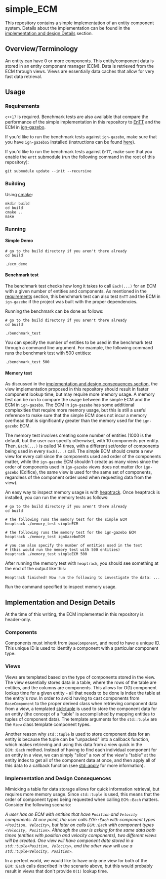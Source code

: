 # simple_ECM

This repository contains a simple implementation of an entity component system.
Details about the implementation can be found in the [implementation and design Details](#implementation-and-design-details) section.

## Overview/Terminology

An entity can have 0 or more components.
This entity/component data is stored in an entity component manager (ECM).
Data is retrieved from the ECM through views.
Views are essentially data caches that allow for very fast data retrieval.

## Usage

### Requirements

`c++17` is required.
Benchmark tests are also available that compare the performance of the simple implementation in this repository to [EnTT](https://github.com/skypjack/entt) and the ECM in [ign-gazebo](https://github.com/ignitionrobotics/ign-gazebo).

If you'd like to run the benchmark tests against `ign-gazebo`, make sure that you have `ign-gazebo5` installed (instructions can be found [here](https://github.com/ignitionrobotics/ign-gazebo#binary-install)).

If you'd like to run the benchmark tests against `EnTT`, make sure that you enable the `entt` submodule (run the following command in the root of this repository):

```
git submodule update --init --recursive
```

### Building

Using [cmake](https://cmake.org/):

```
mkdir build
cd build
cmake ..
make
```

### Running

#### Simple Demo

```
# go to the build directory if you aren't there already
cd build

./ecm_demo
```

#### Benchmark test

The benchmark test checks how long it takes to call `Each(...)` for an ECM with a given number of entities and components.
As mentioned in the [requirements](#requirements) section, this benchmark test can also test `EnTT` and the ECM in `ign-gazebo` if the project was built with the proper dependencies.

Running the benchmark can be done as follows:

```
# go to the build directory if you aren't there already
cd build

./benchmark_test
```

You can specify the number of entities to be used in the benchmark test through a command line argument.
For example, the following command runs the benchmark test with 500 entities:

```
./benchmark_test 500
```

#### Memory test

As discussed in the [implementation and design consequences section](#implementation-and-design-consequences), the view implementation proposed in this repository should result in faster component lookup time, but may require more memory usage.
A memory test can be run to compare the usage between the simple ECM and the ECM in `ign-gazebo`.
The ECM in `ign-gazebo` has some additional complexities that require more memory usage, but this is still a useful reference to make sure that the simple ECM does not incur a memory overhead that is significantly greater than the memory used for the `ign-gazebo` ECM.

The memory test involves creating some number of entities (1000 is the default, but the user can specify otherwise), with 10 components per entity.
Then, `Each(...)` is called 14 times, with a different set/order of components being used in every `Each(...)` call.
The simple ECM should create a new view for every call since the components used and order of the components matter, while the `ign-gazebo` ECM shouldn't create as many views since the order of components used in `ign-gazebo` views does not matter (for `ign-gazebo` (Edifice), the same view is used for the same set of components, regardless of the component order used when requesting data from the view).

An easy way to inspect memory usage is with [heaptrack](https://github.com/KDE/heaptrack).
Once heaptrack is installed, you can run the memory tests as follows:

```
# go to the build directory if you aren't there already
cd build

# the following runs the memory test for the simple ECM
heaptrack ./memory_test simpleECM

# the following runs the memory test for the ign-gazebo ECM
heaptrack ./memory_test ignGazeboECM

# you can also specify the number of entities used in the test
# (this would run the memory test with 500 entities)
heaptrack ./memory_test simpleECM 500
```

After running the memory test with `heaptrack`, you should see something at the end of the output like this:

```
Heaptrack finished! Now run the following to investigate the data: ...
```

Run the command specified to inspect memory usage.

## Implementation and Design Details

At the time of this writing, the ECM implemented in this repository is header-only.

### Components

Components must inherit from `BaseComponent`, and need to have a unique ID.
This unique ID is used to identify a component with a particular component type.

### Views

Views are templated based on the type of components stored in the view.
The view essentially stores data in a table, where the rows of the table are entities, and the columns are components.
This allows for O(1) component lookup time for a given entity - all that needs to be done is index the table at the entity's row.
In order to avoid having to cast components from `BaseComponent` to the proper derived class when retrieving component data from a view, a templated [std::tuple](https://en.cppreference.com/w/cpp/utility/tuple) is used to store the component data for an entity (the concept of a "table" is accomplished by mapping entities to tuples of component data).
The template arguments for the `std::tuple` are the `View` class template component types.

Another reason why `std::tuple` is used to store component data for an entity is because the tuple can be "unpacked" into a callback function, which makes retrieving and using this data from a view quick in the `ECM::Each` method.
Instead of having to find each individual component for an entity in a view, we can simply "slice" a row of the view's "table" at the entity index to get all of the component data at once, and then apply all of this data to a callback function
(see [std::apply](https://en.cppreference.com/w/cpp/utility/apply) for more information).

### Implementation and Design Consequences

Mimicking a table for data storage allows for quick information retrieval, but requires more memory usage.
Since `std::tuple` is used, this means that the order of component types being requested when calling `ECM::Each` matters.
Consider the following scenario:

_A user has an ECM with entities that have `Position` and `Velocity` components.
At one point, the user calls `ECM::Each` with component types `<Position, Velocity>`, but later on calls `ECM::Each` with component types `<Velocity, Position>`.
Although the user is asking for the same data both times (entities with position and velocity components), two different views will be created.
One view will have component data stored in a `std::tuple<Position, Velocity>`, and the other view will use a `std::tuple<Velocity, Position>`._

In a perfect world, we would like to have only one view for both of the `ECM::Each` calls described in the scenario above, but this would probably result in views that don't provide `O(1)` lookup time.
